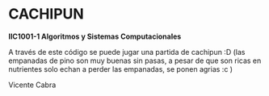 # CACHIPUN

**IIC1001-1 Algoritmos y Sistemas Computacionales**

A través de este código se puede jugar una partida de cachipun :D
(las empanadas de pino son muy buenas sin pasas,
a pesar de que son ricas en nutrientes solo echan
a perder las empanadas, se ponen agrias :c )

Vicente Cabra
